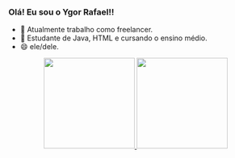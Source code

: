 ### Olá! Eu sou o Ygor Rafael!!

- 🔭 Atualmente trabalho como freelancer.
- 🌱 Estudante de Java, HTML e cursando o ensino médio.
- 😄 ele/dele.
 
 <div align="center">
  <a href="https://github.com/YgorRafael12">
  <img height="180em" src="https://github-readme-stats.vercel.app/api?username=YgorRafael12&show_icons=true&theme=dark&include_all_commits=true&count_private=true"/>
  <img height="180em" src="https://github-readme-stats.vercel.app/api/top-langs/?username=YgorRafael12&layout=compact&langs_count=7&theme=dark"/>
</div>
